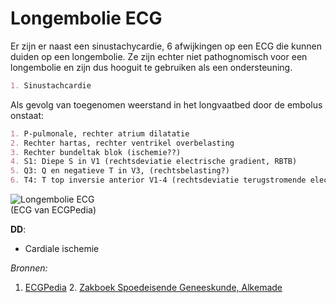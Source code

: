 Longembolie ECG
===============

Er zijn er naast een sinustachycardie, 6 afwijkingen op een ECG die kunnen duiden op een longembolie. Ze zijn echter niet pathognomisch voor een longembolie en zijn dus hooguit te gebruiken als een ondersteuning.

```md
1. Sinustachcardie
```

Als gevolg van toegenomen weerstand in het longvaatbed door de embolus onstaat:

```md
1. P-pulmonale, rechter atrium dilatatie
2. Rechter hartas, rechter ventrikel overbelasting
3. Rechter bundeltak blok (ischemie??)
4. S1: Diepe S in V1 (rechtsdeviatie electrische gradient, RBTB)
5. Q3: Q en negatieve T in V3, (rechtsbelasting?)
6. T4: T top inversie anterior V1-4 (rechtsdeviatie terugstromende electrische gradient)
```

![Longembolie ECG](http://en.ecgpedia.org/images/2/28/DVA0709.jpg)<br>(ECG van ECGPedia)

**DD**:

-	Cardiale ischemie

*Bronnen:*

1.	[ECGPedia](http://nl.ecgpedia.org/wiki/Longziekten) 2. [Zakboek Spoedeisende Geneeskunde, Alkemade](http://www.bsl.nl/shop/zakboek-spoedeisende-geneeskunde-9789031342600.html)
